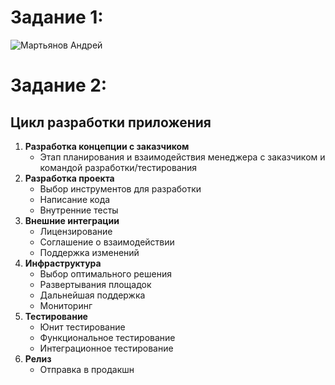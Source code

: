 # Задание 1:

![Мартьянов Андрей](https://downloader.disk.yandex.ru/preview/e3202b7b6a97224ec637134d36c05e20359ed490a66ed6ce66730ddfac1dc991/626aa159/24XLxIb8H0h22Xw9IrfdyBcQfKwo60LKERI2A90f6dxzy9fAoEX0fMWD-q-hCnELXZNex8wYXRYJT5gvX0wLgA%3D%3D?uid=0&filename=Martyanov%20Andrey%20Devops-19.png&disposition=inline&hash=&limit=0&content_type=image%2Fpng&owner_uid=0&tknv=v2&size=2880x1578)

# Задание 2:

## Цикл разработки приложения 
1. **Разработка концепции с заказчиком**
   - Этап планирования и взаимодействия менеджера с заказчиком и командой разработки/тестирования
2. **Разработка проекта**
   - Выбор инструментов для разработки
   - Написание кода
   - Внутренние тесты
3. **Внешние интеграции**
   - Лицензирование
   - Соглашение о взаимодействии
   - Поддержка изменений
4. **Инфраструктура**
   - Выбор оптимального решения
   - Развертывания площадок
   - Дальнейшая поддержка
   - Мониторинг
5. **Тестирование**
   - Юнит тестирование
   - Функциональное тестирование
   - Интеграционное тестирование
6. **Релиз**
   - Отправка в продакшн
